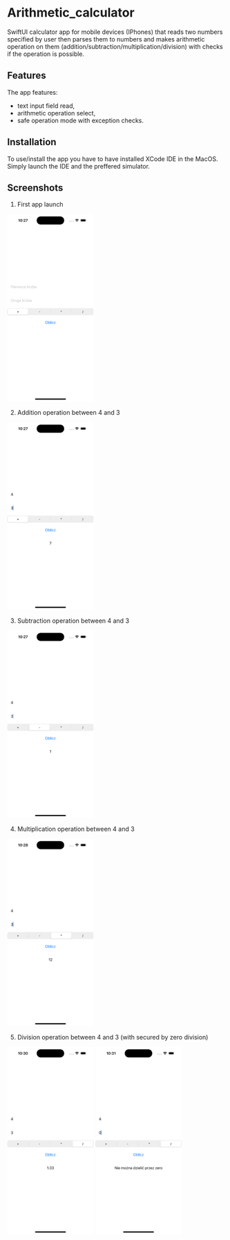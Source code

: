 # Arithmetic_calculator

SwiftUI calculator app for mobile devices (IPhones) that reads two numbers specified by user then parses them to numbers and makes arithmetic operation on them (addition/subtraction/multiplication/division) with checks if the operation is possible.

## Features

The app features:

- text input field read,
- arithmetic operation select,
- safe operation mode with exception checks.

## Installation

To use/install the app you have to have installed XCode IDE in the MacOS. Simply launch the IDE and the preffered simulator.

## Screenshots

1. First app launch

<img src="https://github.com/RobertNeat/Arithmetic_calculator/blob/main/screenshots/1_first_launch.png" width="200"/>

2. Addition operation between 4 and 3

<img src="https://github.com/RobertNeat/Arithmetic_calculator/blob/main/screenshots/2_adding.png" width="200"/>

3. Subtraction operation between 4 and 3

<img src="https://github.com/RobertNeat/Arithmetic_calculator/blob/main/screenshots/3_submitting.png" width="200"/>

4. Multiplication operation between 4 and 3

<img src="https://github.com/RobertNeat/Arithmetic_calculator/blob/main/screenshots/4_multiply.png" width="200"/>

5. Division operation between 4 and 3 (with secured by zero division)

<span>
<img src="https://github.com/RobertNeat/Arithmetic_calculator/blob/main/screenshots/5_division.png" width="200"/>
<img src="https://github.com/RobertNeat/Arithmetic_calculator/blob/main/screenshots/6_division_zero.png" width="200"/>
</span>
